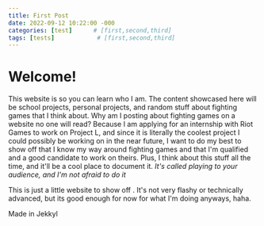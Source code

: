 ```yaml
---
title: First Post
date: 2022-09-12 10:22:00 -000
categories: [test]      # [first,second,third]
tags: [tests]            # [first,second,third]
---
```


# Welcome!

This website is so you can learn who I am. The content showcased here will be school projects, personal projects, and 
random stuff about fighting games that I think about. Why am I posting about fighting games on a website no one will read?
Because I am applying for an internship with Riot Games to work on Project L, and since it is literally the coolest project I
could possibly be working on in the near future, I want to do my best to show off that I know my way around fighting games
and that I'm qualified and a good candidate to work on theirs. Plus, I think about this stuff all the time, and it'll be a 
cool place to document it. *It's called playing to your audience, and I'm not afraid to do it*

This is just a little website to show off . It's not very flashy or technically advanced,
but its good enough for now for what I'm doing anyways, haha.


Made in Jekkyl